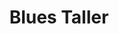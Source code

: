 ---
title: "Blues Taller"
url: /ciudad-autonoma-de-buenos-aires/blues-taller/
shop: reparación de automóviles
---